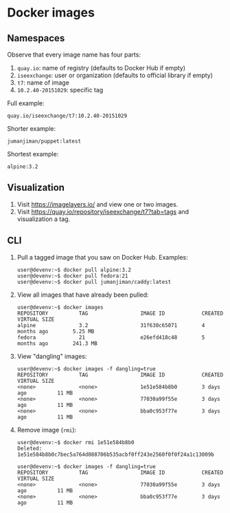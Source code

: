 Docker images
=============


Namespaces
----------

Observe that every image name has four parts:

1. `quay.io`: name of registry (defaults to Docker Hub if empty)
1. `iseexchange`: user or organization (defaults to official library if empty)
1. `t7`: name of image
1. `10.2.40-20151029`: specific tag

Full example:

    quay.io/iseexchange/t7:10.2.40-20151029

Shorter example:

    jumanjiman/puppet:latest

Shortest example:

    alpine:3.2


Visualization
-------------

1. Visit https://imagelayers.io/ and view one or two images.
1. Visit https://quay.io/repository/iseexchange/t7?tab=tags and visualization a tag.


CLI
---

1. Pull a tagged image that you saw on Docker Hub. Examples:

    ```
    user@devenv:~$ docker pull alpine:3.2
    user@devenv:~$ docker pull fedora:21
    user@devenv:~$ docker pull jumanjiman/caddy:latest
    ```

1. View all images that have already been pulled:

    ```
    user@devenv:~$ docker images
    REPOSITORY          TAG                 IMAGE ID            CREATED             VIRTUAL SIZE
    alpine              3.2                 31f630c65071        4 months ago        5.25 MB
    fedora              21                  e26efd418c48        5 months ago        241.3 MB
    ```

1. View "dangling" images:

    ```
    user@devenv:~$ docker images -f dangling=true
    REPOSITORY          TAG                 IMAGE ID            CREATED             VIRTUAL SIZE
    <none>              <none>              1e51e584b8b0        3 days ago          11 MB
    <none>              <none>              77030a99f55e        3 days ago          11 MB
    <none>              <none>              bba0c953f77e        3 days ago          11 MB
    ```

1. Remove image (`rmi`):

    ```
    user@devenv:~$ docker rmi 1e51e584b8b0
    Deleted: 1e51e584b8b0c7bec5a764d088706b535acbf0ff243e2560f0f0f24a1c13009b

    user@devenv:~$ docker images -f dangling=true
    REPOSITORY          TAG                 IMAGE ID            CREATED             VIRTUAL SIZE
    <none>              <none>              77030a99f55e        3 days ago          11 MB
    <none>              <none>              bba0c953f77e        3 days ago          11 MB
    ```
